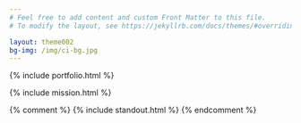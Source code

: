 ```yaml
---
# Feel free to add content and custom Front Matter to this file.
# To modify the layout, see https://jekyllrb.com/docs/themes/#overriding-theme-defaults

layout: theme002
bg-img: /img/ci-bg.jpg
---
```



{% include portfolio.html %}

{% include mission.html %}

{% comment %}
{% include standout.html %}
{% endcomment %}
